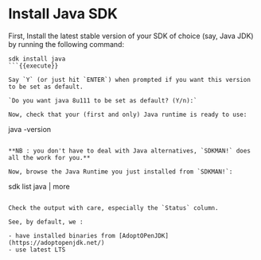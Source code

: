 # Install Java SDK


First, Install the latest stable version of your SDK of choice
(say, Java JDK) by running the following command: 

```
sdk install java
```{{execute}}

Say `Y` (or just hit `ENTER`) when prompted if you want this version to be set as default.

`Do you want java 8u111 to be set as default? (Y/n):`

Now, check that your (first and only) Java runtime is ready to use:

```
java -version
```{{execute}}

**NB : you don't have to deal with Java alternatives, `SDKMAN!` does all the work for you.**

Now, browse the Java Runtime you just installed from `SDKMAN!`:

```
sdk list java | more
```{{execute}}

Check the output with care, especially the `Status` column.

See, by default, we :

- have installed binaries from [AdoptOPenJDK](https://adoptopenjdk.net/)
- use latest LTS